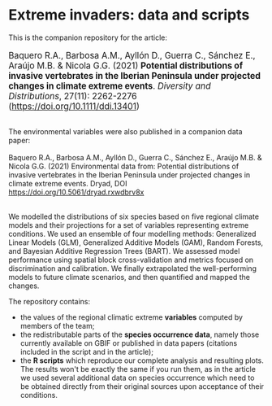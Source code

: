 # Extreme invaders: data and scripts

This is the companion repository for the article:<br><br>
<big>Baquero R.A., Barbosa A.M., Ayllón D., Guerra C., Sánchez E., Araújo M.B. & Nicola G.G. (2021) <b>Potential distributions of invasive vertebrates in the Iberian Peninsula under projected changes in climate extreme events</b>. <i>Diversity and Distributions</i>, 27(11): 2262-2276 (https://doi.org/10.1111/ddi.13401)</big>
<br><br>

The environmental variables were also published in a companion data paper:<br><br>
Baquero R.A., Barbosa A.M., Ayllón D., Guerra C., Sánchez E., Araújo M.B. & Nicola G.G. (2021) Environmental data from: Potential distributions of invasive vertebrates in the Iberian Peninsula under projected changes in climate extreme events. Dryad, DOI https://doi.org/10.5061/dryad.rxwdbrv8x
<br><br>

We modelled the distributions of six species based on five regional climate models and their projections for a set of variables representing extreme conditions. We used an ensemble of four modelling methods: Generalized Linear Models (GLM), Generalized Additive Models (GAM), Random Forests, and Bayesian Additive Regression Trees (BART). We assessed model performance using spatial block cross-validation and metrics focused on discrimination and calibration. We finally extrapolated the well-performing models to future climate scenarios, and then quantified and mapped the changes.

The repository contains:
- the values of the regional climatic extreme <b>variables</b> computed by members of the team;
- the redistributable parts of the <b>species occurrence data</b>, namely those currently available on GBIF or published in data papers (citations included in the script and in the article);
- the <b>R scripts</b> which reproduce our complete analysis and resulting plots. The results won't be exactly the same if you run them, as in the article we used several additional data on species occurrence which need to be obtained directly from their original sources upon acceptance of their conditions.
